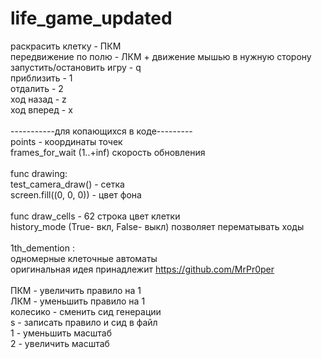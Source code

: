 # life_game_updated

раскрасить клетку - ПКМ<br />
передвижение по полю - ЛКМ + движение мышью в нужную сторону<br />
запустить/остановить игру - q<br />
приблизить - 1<br />
отдалить - 2<br />
ход назад - z<br />
ход вперед - x<br />
<br />
-----------для копающихся в коде---------<br />
points - координаты точек<br />
frames_for_wait (1..+inf) скорость обновления<br />
<br />
func drawing:<br />
test_camera_draw() - сетка<br />
screen.fill((0, 0, 0)) - цвет фона<br />
<br />
func draw_cells - 62 строка цвет клетки<br />
history_mode (True- вкл, False- выкл) позволяет перематывать ходы <br />
<br />
1th_demention :<br />
одномерные клеточные автоматы<br />
оригинальная идея принадлежит https://github.com/MrPr0per <br />
<br />
ПКМ - увеличить правило на 1 <br />
ЛКМ - уменьшить правило на 1 <br />
колесико - сменить сид генерации<br />
s - записать правило и сид в файл<br />
1 - уменьшить масштаб<br />
2 - увеличить масштаб<br />
